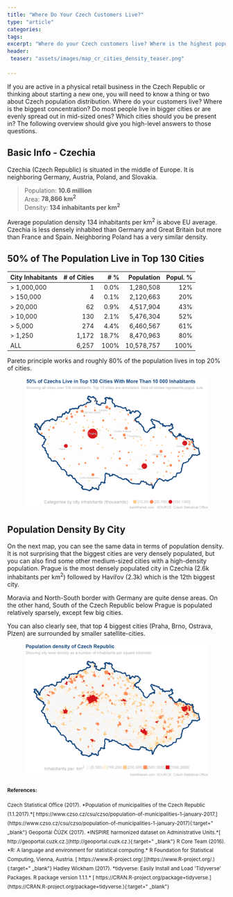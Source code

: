 ```yaml
---
title: "Where Do Your Czech Customers Live?"
type: "article"
categories:
tags:
excerpt: "Where do your Czech customers live? Where is the highest population density? Do most people live in bigger cities or are they evenly spread out? Which cities should you be present in?"
header:
 teaser: "assets/images/map_cr_cities_density_teaser.png"
 
---
```

If you are active in a physical retail business in the Czech Republic or thinking about starting a new one, you will need to know a thing or two about Czech population distribution. Where do your customers live? Where is the biggest concentration? Do most people live in bigger cities or are evenly spread out in mid-sized ones? Which cities should you be present in? The following overview should give you high-level answers to those questions.

## Basic Info - Czechia
Czechia (Czech Republic) is situated in the middle of Europe. It is neighboring  Germany, Austria, Poland, and Slovakia.

> Population: **10.6 million**  
> Area: **78,866 km<sup>2</sup>**  
> Density: **134 inhabitants per km<sup>2</sup>**

Average population density 134 inhabitants per km<sup>2</sup> is above EU average. Czechia is less densely inhabited than Germany and Great Britain but more than France and Spain. Neighboring Poland has a very similar density.

## 50% of The Population Live in Top 130 Cities

| City Inhabitants| # of Cities| # % | Population  | Popul. %|
|--------|-----:| ------:|------------:|-------:|
|> 1,000,000| 1     | 0.0%| 1,280,508| 12%| 
|> 150,000  | 4     | 0.1%| 2,120,663| 20%| 
|> 20,000   | 62    | 0.9%| 4,517,904| 43%|
|> 10,000   | 130   | 2.1%| 5,476,304| 52%|
|> 5,000    | 274   | 4.4%| 6,460,567| 61%|
|> 1,250    | 1,172 |18.7%| 8,470,963| 80%|
|ALL        | 6,257 |100% |10,578,757|100%|

Pareto principle works and roughly 80% of the population lives in top 20% of cities.

<figure>
    <a href="/assets/images/map_cr_cities_bubbles.png"><img src="/assets/images/map_cr_cities_bubbles.png"
    alt="50% of Czechs live in the top 130 cities with more than 10 000 inhabitants"></a>
    <figcaption></figcaption>
</figure>

## Population Density By City
On the next map, you can see the same data in terms of population density. It is not surprising that the biggest cities are very densely populated, but you can also find some other medium-sized cities with a high-density population. Prague is the most densely populated city in Czechia (2.6k inhabitants per km<sup>2</sup>) followed by Havířov (2.3k) which is the 12th biggest city. 

Moravia and North-South border with Germany are quite dense areas. On the other hand, South of the Czech Republic below Prague is populated relatively sparsely, except few big cities.

You can also clearly see, that top 4 biggest cities (Praha, Brno, Ostrava, Plzen) are surrounded by smaller satellite-cities.



<figure>
    <a href="/assets/images/map_cr_cities_density.png"><img src="/assets/images/map_cr_cities_density.png"
    alt="Population density of the Czech Republic"></a>
    <figcaption></figcaption>
</figure>

<sub>**References:**</sub>

<sub>
Czech Statistical Office (2017). *Population of municipalities of the Czech Republic (1.1.2017).*[ https://www.czso.cz/csu/czso/population-of-municipalities-1-january-2017.](https://www.czso.cz/csu/czso/population-of-municipalities-1-january-2017){:target=" _blank"} 
</sub>

<sub>
Geoportál ČÚZK (2017). *INSPIRE harmonized dataset on Administrative Units.*[ http://geoportal.cuzk.cz.](http://geoportal.cuzk.cz.){:target=" _blank"}  
</sub>

<sub>
R Core Team (2016). *R: A language and environment for statistical computing.* R Foundation for Statistical Computing, Vienna, Austria. [ https://www.R-project.org/.](https://www.R-project.org/.){:target=" _blank"}  
</sub>

<sub>
Hadley Wickham (2017). *tidyverse: Easily Install and Load 'Tidyverse' Packages. R package version 1.1.1.*  [ https://CRAN.R-project.org/package=tidyverse.](https://CRAN.R-project.org/package=tidyverse.){:target=" _blank"} 
</sub>


